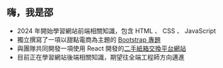 ## 嗨，我是邵
* 2024 年開始學習網站前端相關知識，包含 HTML 、 CSS 、 JavaScript
* 獨立撰寫了一項以甜點電商為主題的 [Bootstrap 專題](https://github.com/oxfoxlion/2024-Layout-Topic)
* 與團隊共同開發一項使用 React 開發的[二手紙箱交換平台網站](https://github.com/Ana000701/react-boxes)
* 目前正在學習網站後端相關知識，期望往全端工程師方向邁進
